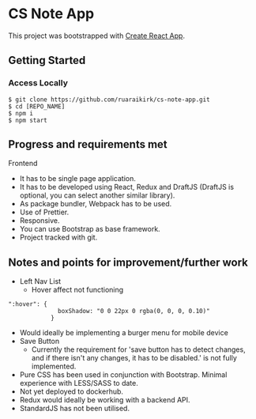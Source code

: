 # CS Note App

This project was bootstrapped with [Create React App](https://github.com/facebook/create-react-app).

## Getting Started

### Access Locally
```
$ git clone https://github.com/ruaraikirk/cs-note-app.git
$ cd [REPO_NAME]
$ npm i
$ npm start
```

## Progress and requirements met
Frontend
- It has to be single page application.
- It has to be developed using React, Redux and DraftJS (DraftJS is optional, you can select another similar library).
- As package bundler, Webpack has to be used.
- Use of Prettier. 
- Responsive.
- You can use Bootstrap as base framework.
- Project tracked with git.

## Notes and points for improvement/further work
* Left Nav List
  * Hover affect not functioning
```
":hover": {
              boxShadow: "0 0 22px 0 rgba(0, 0, 0, 0.10)"
            }
```
  * Would ideally be implementing a burger menu for mobile device
* Save Button
  * Currently the requirement for 'save button has to detect changes, and if there isn't any changes, it has to be disabled.' is not fully implemented.
* Pure CSS has been used in conjunction with Bootstrap. Minimal experience with LESS/SASS to date.
* Not yet deployed to dockerhub. 
* Redux would ideally be working with a backend API.
* StandardJS has not been utilised.
